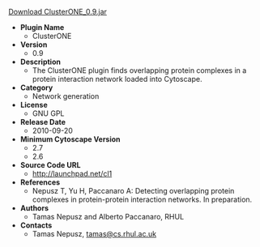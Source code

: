 <a href="ClusterONE_0.9.jar">Download ClusterONE_0.9.jar</a>

* __Plugin Name__
  * ClusterONE
* __Version__
  * 0.9
* __Description__
  * The ClusterONE plugin finds overlapping protein complexes in a protein interaction network loaded into Cytoscape.
* __Category__
  * Network generation
* __License__
  * GNU GPL
* __Release Date__
  * 2010-09-20
* __Minimum Cytoscape Version__
  * 2.7
  * 2.6
* __Source Code URL__
  * http://launchpad.net/cl1
* __References__
  * Nepusz T, Yu H, Paccanaro A: Detecting overlapping protein complexes in protein-protein interaction networks. In preparation. 
* __Authors__
  * Tamas Nepusz and Alberto Paccanaro, RHUL
* __Contacts__
  * Tamas Nepusz, tamas@cs.rhul.ac.uk
